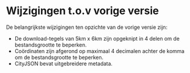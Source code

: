 # Wijzigingen t.o.v vorige versie

De belangrijkste wijzigingen ten opzichte van de vorige versie zijn:
-	De download-tegels van 5km x 6km zijn opgeknipt in 4 delen om de bestandsgrootte te beperken.
-	Coördinaten zijn afgerond op maximaal 4 decimalen achter de komma om de bestandsgrootte te beperken.
-	CityJSON bevat uitgebreidere metadata.
